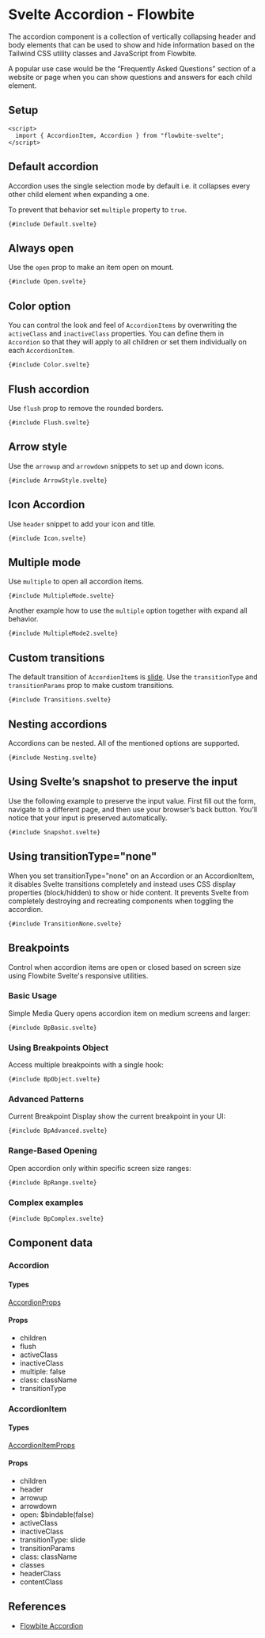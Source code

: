 # Svelte Accordion - Flowbite

The accordion component is a collection of vertically collapsing header and body elements that can be used to show and hide information based on the Tailwind CSS utility classes and JavaScript from Flowbite.

A popular use case would be the “Frequently Asked Questions” section of a website or page when you can show questions and answers for each child element.

## Setup

```svelte
<script>
  import { AccordionItem, Accordion } from "flowbite-svelte";
</script>
```

## Default accordion

Accordion uses the single selection mode by default i.e. it collapses every other child element when expanding a one.

To prevent that behavior set `multiple` property to `true`.

```svelte
{#include Default.svelte}
```

## Always open

Use the `open` prop to make an item open on mount.

```svelte
{#include Open.svelte}
```

## Color option

You can control the look and feel of `AccordionItems` by overwriting the `activeClass` and `inactiveClass` properties. You can define them in `Accordion` so that they will apply to all children or set them individually on each `AccordionItem`.

```svelte
{#include Color.svelte}
```

## Flush accordion

Use `flush` prop to remove the rounded borders.

```svelte
{#include Flush.svelte}
```

## Arrow style

Use the `arrowup` and `arrowdown` snippets to set up and down icons.

```svelte
{#include ArrowStyle.svelte}
```

## Icon Accordion

Use `header` snippet to add your icon and title.

```svelte
{#include Icon.svelte}
```

## Multiple mode

Use `multiple` to open all accordion items.

```svelte
{#include MultipleMode.svelte}
```

Another example how to use the `multiple` option together with expand all behavior.

```svelte
{#include MultipleMode2.svelte}
```

## Custom transitions

The default transition of `AccordionItem`s is <A href="https://svelte.dev/docs#run-time-svelte-transition-slide">slide</A>. Use the `transitionType` and `transitionParams` prop to make custom transitions.

```svelte
{#include Transitions.svelte}
```

## Nesting accordions

Accordions can be nested. All of the mentioned options are supported.

```svelte
{#include Nesting.svelte}
```

## Using Svelte’s snapshot to preserve the input

Use the following example to preserve the input value. First fill out the form, navigate to a different page, and then use your browser’s back button. You’ll notice that your input is preserved automatically.

```svelte
{#include Snapshot.svelte}
```

## Using transitionType="none"

When you set transitionType="none" on an Accordion or an AccordionItem, it disables Svelte transitions completely and instead uses CSS display properties (block/hidden) to show or hide content. It prevents Svelte from completely destroying and recreating components when toggling the accordion.

```svelte
{#include TransitionNone.svelte}
```

## Breakpoints

Control when accordion items are open or closed based on screen size using Flowbite Svelte's responsive utilities.

### Basic Usage

Simple Media Query opens accordion item on medium screens and larger:

```svelte
{#include BpBasic.svelte}
```

### Using Breakpoints Object

Access multiple breakpoints with a single hook:

```svelte
{#include BpObject.svelte}
```

### Advanced Patterns

Current Breakpoint Display show the current breakpoint in your UI:

```svelte
{#include BpAdvanced.svelte}
```

### Range-Based Opening

Open accordion only within specific screen size ranges:

```svelte
{#include BpRange.svelte}
```

### Complex examples

```svelte
{#include BpComplex.svelte}
```

## Component data

### Accordion

#### Types

[AccordionProps](https://github.com/themesberg/flowbite-svelte/blob/main/src/lib/types.ts#L170)

#### Props

- children
- flush
- activeClass
- inactiveClass
- multiple: false
- class: className
- transitionType

### AccordionItem

#### Types

[AccordionItemProps](https://github.com/themesberg/flowbite-svelte/blob/main/src/lib/types.ts#L178)

#### Props

- children
- header
- arrowup
- arrowdown
- open: $bindable(false)
- activeClass
- inactiveClass
- transitionType: slide
- transitionParams
- class: className
- classes
- headerClass
- contentClass

## References

- [Flowbite Accordion](https://flowbite.com/docs/components/accordion/)
